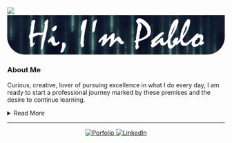 <!-- VISITS -->
<img src="https://visitor-badge.laobi.icu/badge?page_id=pabllopf">  

<!-- HEADER -->
<img src="https://github.com/pabllopf/pabllopf/blob/master/images/background.png">

<!-- ABOUT -->
### About Me

<p align="left">
  Curious, creative, lover of pursuing excellence in what I do every day, I am ready to start a professional journey marked by these premises and the desire to continue learning.
</p>

<details>
  <summary>Read More</summary>
  <p> I am working in this section...</p>
</details>

<!-- LINE -->
<hr>

<!-- CONTACT -->
<p align="center">
  <a href="https://www.pabllopf.tk/">
    <img alt="Porfolio" src="https://img.shields.io/badge/Porfolio--blue?style=flat&logo=google-chrome">
  </a>
  <a href="https://www.linkedin.com/in/pablo-perdomo-385a0b18a/">
    <img alt="LinkedIn" src="https://img.shields.io/badge/LinkedIN--blue?style=flat&logo=linkedin">
  </a>
</p>
